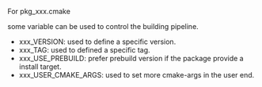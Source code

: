 For pkg_xxx.cmake

some variable can be used to control the building pipeline.

- xxx_VERSION: used to define a specific version.
- xxx_TAG: used to defined a specific tag.
- xxx_USE_PREBUILD: prefer prebuild version if the package provide a install target.
- xxx_USER_CMAKE_ARGS: used to set more cmake-args in the user end.
